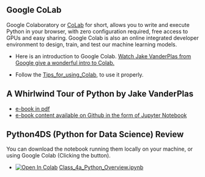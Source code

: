 ## Google CoLab
Google Colaboratory or [CoLab](https://colab.research.google.com/notebooks/intro.ipynb) for short, allows you to write and execute Python in your browser, with
zero configuration required, free access to GPUs and easy sharing. Google Colab is also an online integrated developer environment to design, train, and test our machine learning models.

- Here is an introduction to Google Colab. [Watch Jake VanderPlas from Google give a wonderful intro to Colab.](https://www.youtube.com/watch?v=inN8seMm7UI)

- Follow the [Tips_for_using_Colab](https://github.com/Mjrovai/UNIFEI-IESTI01-TinyML-2022.1/blob/main/00_Curse_Folder/1_Fundamentals/Class_04a/docs/Tips_for_using_Colab.pdf), to use it properly.

## A Whirlwind Tour of Python by Jake VanderPlas
- [e-book in pdf](https://github.com/Mjrovai/UNIFEI-IESTI01-TinyML-2022.1/blob/main/00_Curse_Folder/1_Fundamentals/Class_04a/docs/A-whirlwind-tour-of-python.pdf) 
- [e-book content available on Github in the form of Jupyter Notebook](https://github.com/jakevdp/WhirlwindTourOfPython)



## Python4DS (Python for Data Science) Review
You can download the notebook running them locally on your machine, or using Google Colab (Clicking the button).

- [![Open In Colab](https://colab.research.google.com/assets/colab-badge.svg)](https://colab.research.google.com/github/Mjrovai/UNIFEI-IESTI01-TinyML-2022.1/blob/main/00_Curse_Folder/1_Fundamentals/Class_04a/notebooks/Class_4a_Python_Overview.ipynb) [Class_4a_Python_Overview.ipynb](https://github.com/Mjrovai/UNIFEI-IESTI01-TinyML-2022.1/blob/c37a9d83624bd425e889462a78985472b87f542c/00_Curse_Folder/1_Fundamentals/Class_04a/notebooks/Class_4a_Python_Overview.ipynb)

